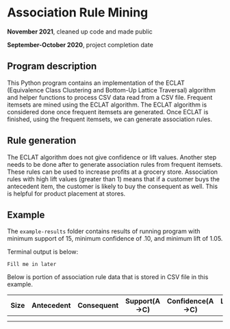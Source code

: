 # Association Rule Mining
**November 2021**, cleaned up code and made public

**September-October 2020**, project completion date

## Program description

This Python program contains an implementation of the ECLAT 
(Equivalence Class Clustering and Bottom-Up Lattice Traversal) algorithm and 
helper functions to process CSV data read from a CSV file.
Frequent itemsets are mined using the ECLAT algorithm.
The ECLAT algorithm is considered done once frequent itemsets are generated.
Once ECLAT is finished, using the frequent itemsets, we can generate 
association rules.

## Rule generation

The ECLAT algorithm does not give confidence or lift values. Another step needs
to be done after to generate association rules from frequent itemsets. These 
rules can be used to increase profits at a grocery store. Association rules
with high lift values (greater than 1) means that if a customer buys the 
antecedent item, the customer is likely to buy the consequent as well. This
is helpful for product placement at stores.


## Example

The `example-results` folder contains results of running program with minimum 
support of 15, minimum confidence of .10, and minimum lift of 1.05. 

Terminal output is below:
```
Fill me in later
```
Below is portion of association rule data that is stored in CSV file in this example.

| Size | Antecedent                | Consequent   | Support(A->C) | Confidence(A->C) | Lift(A->C) |
|:----:|---------------------------|--------------|---------------|------------------|------------|
|     |   |  |        |            |      |
|     |  |   |        |            |      |
